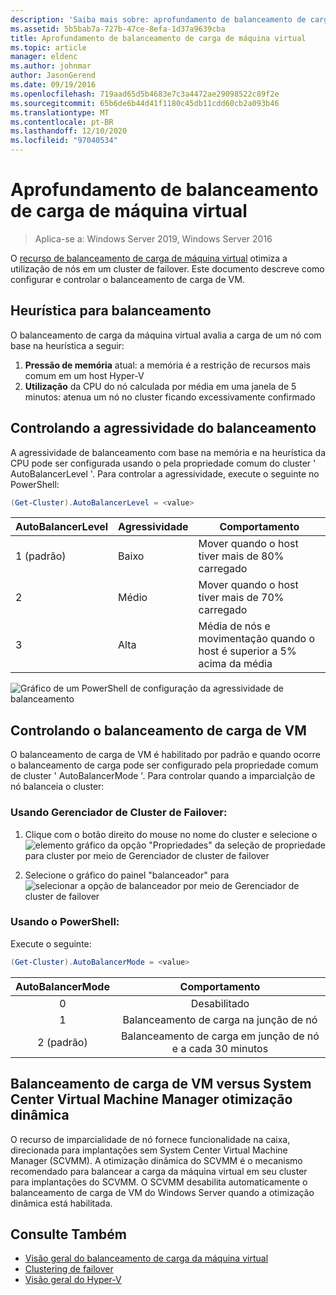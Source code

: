 ```yaml
---
description: 'Saiba mais sobre: aprofundamento de balanceamento de carga de máquina virtual'
ms.assetid: 5b5bab7a-727b-47ce-8efa-1d37a9639cba
title: Aprofundamento de balanceamento de carga de máquina virtual
ms.topic: article
manager: eldenc
ms.author: johnmar
author: JasonGerend
ms.date: 09/19/2016
ms.openlocfilehash: 719aad65d5b4683e7c3a4472ae29098522c89f2e
ms.sourcegitcommit: 65b6de6b44d41f1180c45db11cdd60cb2a093b46
ms.translationtype: MT
ms.contentlocale: pt-BR
ms.lasthandoff: 12/10/2020
ms.locfileid: "97040534"
---
```

# <a name="virtual-machine-load-balancing-deep-dive"></a>Aprofundamento de balanceamento de carga de máquina virtual

> Aplica-se a: Windows Server 2019, Windows Server 2016

O [recurso de balanceamento de carga de máquina virtual](vm-load-balancing-overview.md) otimiza a utilização de nós em um cluster de failover. Este documento descreve como configurar e controlar o balanceamento de carga de VM.

## <a name="heuristics-for-balancing"></a><a id="heuristics-for-balancing"></a>Heurística para balanceamento
O balanceamento de carga da máquina virtual avalia a carga de um nó com base na heurística a seguir:
1. **Pressão de memória** atual: a memória é a restrição de recursos mais comum em um host Hyper-V
2. **Utilização** da CPU do nó calculada por média em uma janela de 5 minutos: atenua um nó no cluster ficando excessivamente confirmado

## <a name="controlling-the-aggressiveness-of-balancing"></a><a id="controlling-aggressiveness-of-balancing"></a>Controlando a agressividade do balanceamento
A agressividade de balanceamento com base na memória e na heurística da CPU pode ser configurada usando o pela propriedade comum do cluster ' AutoBalancerLevel '. Para controlar a agressividade, execute o seguinte no PowerShell:

```PowerShell
(Get-Cluster).AutoBalancerLevel = <value>
```

| AutoBalancerLevel | Agressividade | Comportamento |
|-------------------|----------------|----------|
| 1 (padrão) | Baixo | Mover quando o host tiver mais de 80% carregado |
| 2 | Médio | Mover quando o host tiver mais de 70% carregado |
| 3 | Alta | Média de nós e movimentação quando o host é superior a 5% acima da média |

![Gráfico de um PowerShell de configuração da agressividade de balanceamento](media/vm-load-balancing/detailed-VM-load-balancing-1.jpg)

## <a name="controlling-vm-load-balancing"></a>Controlando o balanceamento de carga de VM
O balanceamento de carga de VM é habilitado por padrão e quando ocorre o balanceamento de carga pode ser configurado pela propriedade comum de cluster ' AutoBalancerMode '. Para controlar quando a imparcialção de nó balanceia o cluster:

### <a name="using-failover-cluster-manager"></a>Usando Gerenciador de Cluster de Failover:
1. Clique com o botão direito do mouse no nome do cluster e selecione o  ![ elemento gráfico da opção "Propriedades" da seleção de propriedade para cluster por meio de Gerenciador de cluster de failover](media/vm-load-balancing/detailed-VM-load-balancing-2.jpg)

2.  Selecione o gráfico do painel "balanceador" para ![ selecionar a opção de balanceador por meio de Gerenciador de cluster de failover](media/vm-load-balancing/detailed-VM-load-balancing-3.jpg)

### <a name="using-powershell"></a>Usando o PowerShell:
Execute o seguinte:
```powershell
(Get-Cluster).AutoBalancerMode = <value>
```

|AutoBalancerMode |Comportamento|
|:----------------:|:----------:|
|0| Desabilitado|
|1| Balanceamento de carga na junção de nó|
|2 (padrão)| Balanceamento de carga em junção de nó e a cada 30 minutos |

## <a name="vm-load-balancing-vs-system-center-virtual-machine-manager-dynamic-optimization"></a>Balanceamento de carga de VM versus System Center Virtual Machine Manager otimização dinâmica
O recurso de imparcialidade de nó fornece funcionalidade na caixa, direcionada para implantações sem System Center Virtual Machine Manager (SCVMM). A otimização dinâmica do SCVMM é o mecanismo recomendado para balancear a carga da máquina virtual em seu cluster para implantações do SCVMM. O SCVMM desabilita automaticamente o balanceamento de carga de VM do Windows Server quando a otimização dinâmica está habilitada.

## <a name="see-also"></a>Consulte Também
* [Visão geral do balanceamento de carga da máquina virtual](vm-load-balancing-overview.md)
* [Clustering de failover](failover-clustering-overview.md)
* [Visão geral do Hyper-V](../virtualization/hyper-v/Hyper-V-on-Windows-Server.md)
